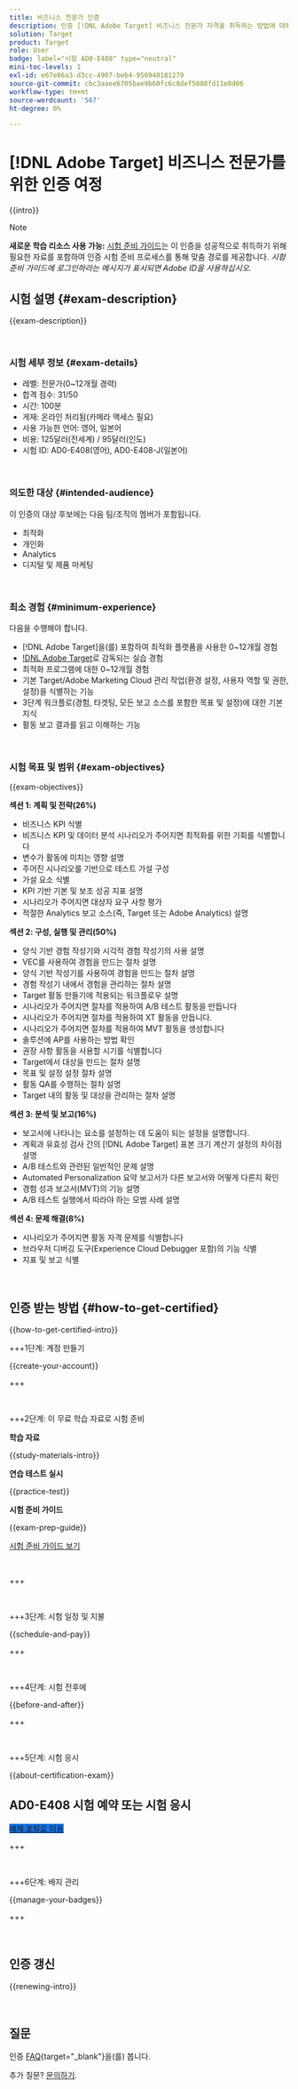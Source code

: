 ```yaml
---
title: 비즈니스 전문가 인증
description: 인증 [!DNL Adobe Target] 비즈니스 전문가 자격을 취득하는 방법에 대해 알아봅니다.
solution: Target
product: Target
role: User
badge: label="시험 AD0-E408" type="neutral"
mini-toc-levels: 1
exl-id: e67e66a3-d3cc-4907-beb4-956940181279
source-git-commit: cbc3aaee6705bae9b60fc6c8def5088fd11e8d06
workflow-type: tm+mt
source-wordcount: '567'
ht-degree: 0%

---
```


# [!DNL Adobe Target] 비즈니스 전문가를 위한 인증 여정

{{intro}}

>[!NOTE]
>
>**새로운 학습 리소스 사용 가능:** [시험 준비 가이드](https://app.rockinfo.com/courses/235)는 이 인증을 성공적으로 취득하기 위해 필요한 자료를 포함하여 인증 시험 준비 프로세스를 통해 맞춤 경로를 제공합니다. _시험 준비 가이드에 로그인하라는 메시지가 표시되면 Adobe ID을 사용하십시오._

## 시험 설명 {#exam-description}

{{exam-description}}

<br>

### 시험 세부 정보 {#exam-details}

* 레벨: 전문가(0~12개월 경력)
* 합격 점수: 31/50
* 시간: 100분
* 게재: 온라인 처리됨(카메라 액세스 필요)
* 사용 가능한 언어: 영어, 일본어
* 비용: 125달러(전세계) / 95달러(인도)
* 시험 ID: AD0-E408(영어), AD0-E408-J(일본어)

<br>

### 의도한 대상 {#intended-audience}

이 인증의 대상 후보에는 다음 팀/조직의 멤버가 포함됩니다.

* 최적화
* 개인화
* Analytics
* 디지털 및 제품 마케팅

<br>

### 최소 경험 {#minimum-experience}

다음을 수행해야 합니다.

* [!DNL Adobe Target]을(를) 포함하여 최적화 플랫폼을 사용한 0~12개월 경험
* [!DNL Adobe Target](으)로 감독되는 실습 경험
* 최적화 프로그램에 대한 0~12개월 경험
* 기본 Target/Adobe Marketing Cloud 관리 작업(환경 설정, 사용자 역할 및 권한, 설정)을 식별하는 기능
* 3단계 워크플로(경험, 타겟팅, 모든 보고 소스를 포함한 목표 및 설정)에 대한 기본 지식
* 활동 보고 결과를 읽고 이해하는 기능

<br>

### 시험 목표 및 범위 {#exam-objectives}

{{exam-objectives}}

**섹션 1: 계획 및 전략(26%)**

* 비즈니스 KPI 식별
* 비즈니스 KPI 및 데이터 분석 시나리오가 주어지면 최적화를 위한 기회를 식별합니다
* 변수가 활동에 미치는 영향 설명
* 주어진 시나리오를 기반으로 테스트 가설 구성
* 가설 요소 식별
* KPI 기반 기본 및 보조 성공 지표 설명
* 시나리오가 주어지면 대상자 요구 사항 평가
* 적절한 Analytics 보고 소스(즉, Target 또는 Adobe Analytics) 설명

**섹션 2: 구성, 실행 및 관리(50%)**

* 양식 기반 경험 작성기와 시각적 경험 작성기의 사용 설명
* VEC를 사용하여 경험을 만드는 절차 설명
* 양식 기반 작성기를 사용하여 경험을 만드는 절차 설명
* 경험 작성기 내에서 경험을 관리하는 절차 설명
* Target 활동 만들기에 적용되는 워크플로우 설명
* 시나리오가 주어지면 절차를 적용하여 A/B 테스트 활동을 만듭니다
* 시나리오가 주어지면 절차를 적용하여 XT 활동을 만듭니다.
* 시나리오가 주어지면 절차를 적용하여 MVT 활동을 생성합니다
* 솔루션에 AP를 사용하는 방법 확인
* 권장 사항 활동을 사용할 시기를 식별합니다
* Target에서 대상을 만드는 절차 설명
* 목표 및 설정 설정 절차 설명
* 활동 QA를 수행하는 절차 설명
* Target 내의 활동 및 대상을 관리하는 절차 설명

**섹션 3: 분석 및 보고(16%)**

* 보고서에 나타나는 요소를 설정하는 데 도움이 되는 설정을 설명합니다.
* 계획과 유효성 검사 간의 [!DNL Adobe Target] 표본 크기 계산기 설정의 차이점 설명
* A/B 테스트와 관련된 일반적인 문제 설명
* Automated Personalization 요약 보고서가 다른 보고서와 어떻게 다른지 확인
* 경험 성과 보고서(MVT)의 기능 설명
* A/B 테스트 실행에서 따라야 하는 모범 사례 설명

**섹션 4: 문제 해결(8%)**

* 시나리오가 주어지면 활동 자격 문제를 식별합니다
* 브라우저 디버깅 도구(Experience Cloud Debugger 포함)의 기능 식별
* 지표 및 보고 식별

<br>

## 인증 받는 방법 {#how-to-get-certified}

{{how-to-get-certified-intro}}

+++1단계: 계정 만들기

{{create-your-account}}

+++

<br>

+++2단계: 이 무료 학습 자료로 시험 준비

**학습 자료**

{{study-materials-intro}}

**연습 테스트 실시**

{{practice-test}}

**시험 준비 가이드**

{{exam-prep-guide}}

[시험 준비 가이드 보기](https://app.rockinfo.com/courses/235)

<br>

+++

<br>

+++3단계: 시험 일정 및 지불

{{schedule-and-pay}}

+++

<br>

+++4단계: 시험 전후에

{{before-and-after}}

+++

<br>

+++5단계: 시험 응시

{{about-certification-exam}}

## AD0-E408 시험 예약 또는 시험 응시

<a href="https://www.certmetrics.com/adobe/candidate/examity_sso.aspx?eid=AD0-E408" target="_blank" class="spectrum-Button spectrum-Button--fill spectrum-Button--accent spectrum-Button--sizeM is-margin-bottom-big-big at-element-click-tracking" style="background-color:#1473E6">

<span class="spectrum-Button-label has-no-wrap">
   예제 포털로 이동
</span>
</a>

+++

<br>

+++6단계: 배지 관리

{{manage-your-badges}}

+++

<br>

## 인증 갱신

{{renewing-intro}}

<br>

## 질문

인증 [FAQ](https://experienceleague.adobe.com/docs/certification/certification/faq.html){target="_blank"}을(를) 봅니다.

추가 질문? [문의하기](mailto:certif@adobe.com).